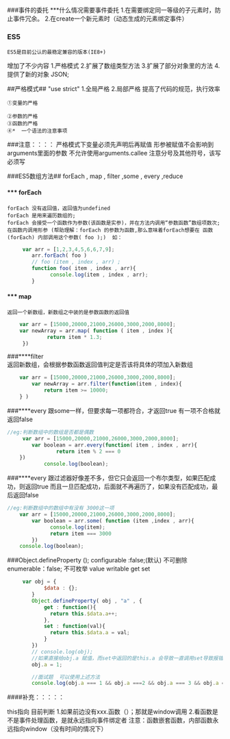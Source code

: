 ###事件的委托
    ***什么情况需要事件委托
    1.在需要绑定同一等级的子元素时，防止事件冗余。
    2.在create一个新元素时（动态生成的元素绑定事件）

###  ES5   ###
    ES5是目前公认的最稳定兼容的版本(IE8+)

增加了不少内容
    1.严格模式
    2.扩展了数组类型方法
    3.扩展了部分对象里的方法
    4.提供了新的对象  JSON;

##严格模式##
    "use strict"
    1.全局严格   2.局部严格
    提高了代码的规范，执行效率

    ①变量的严格
    
    ②参数的严格
    ③函数的严格
    ④*  一个语法的注意事项
###注意：：：：
    严格模式下变量必须先声明后再赋值
    形参被赋值不会影响到arguments里面的参数
    不允许使用arguments.callee
    注意分号及其他符号，该写必须写

###ES5数组方法##
    forEach , map , filter ,some , every ,reduce
#### *** forEach
    forEach 没有返回值，返回值为undefined
    forEach 是用来遍历数组的;
    forEach 会接受一个函数作为参数(该函数是实参)，并在方法内调用“参数函数”数组项数次; 在函数内调用形参 (帮助理解：forEach 的参数为函数,那么意味着forEach想要在 函数(forEach) 内部调用这个参数( foo );)  如：
```javascript
     var arr = [1,2,3,4,5,6,6,7,9];
        arr.forEach( foo )
        // foo (item , index , arr) ;
        function foo( item , index , arr){
              console.log(item , index , arr);    
        } 
```
#### *** map
    返回一个新数组，新数组之中装的是参数函数的返回值
```javascript
    var arr = [15000,20000,21000,26000,3000,2000,8000];
    var newArray = arr.map( function ( item , index ){
             return item * 1.3;
     })
```
###****filter  
    返回新数组，会根据参数函数返回值判定是否该将具体的项加入新数组
```javascript
    var arr = [15000,20000,21000,26000,3000,2000,8000];
        var newArray = arr.filter(function(item , index){
            return item >= 10000;
    } )

```
###****every
    跟some一样，但要求每一项都符合，才返回true
    有一项不合格就返回false
```javascript
//eg:判断数组中的数组是否都是偶数
     var arr = [15000,20000,21000,26000,3000,2000,8000];
        var boolean = arr.every(function( item , index , arr){
                return item % 2 === 0
    })
            console.log(boolean);
```
###****every
    跟过滤器好像差不多，但它只会返回一个布尔类型，如果匹配成功，则返回true
    而且一旦匹配成功，后面就不再遍历了，如果没有匹配成功，最后返回false
```javascript
//eg:判断数组中的数组中有没有 3000这一项
    var arr = [15000,20000,21000,26000,3000,2000,8000];
        var boolean = arr.some( function (item ,index , arr){
              console.log(item);
              return item === 3000
        })
    console.log(boolean);
```
###Object.defineProperty ();
    configurable :false;(默认)
    不可删除
    enumerable：false;
    不可枚举
    value
    writable
    get
    set

```javascript
     var obj = {
            $data : {};
        }
        Object.defineProperty( obj , "a" , {
            get : function(){
              return this.$data.a++;
            },
            set : function(val){
              return this.$data.a = val;
            }
        })   
        // console.log(obj);
        //如果直接给obj.a 赋值，而set中返回的是this.a 会导致一直调用set导致报错，解决方法是在obj内部创建一个对象$data  这样将a放在该对象内就解决了   重复调用问题
        obj.a = 1;

        //面试题  可以使用上述方法
        console.log(obj.a === 1 && obj.a ===2 && obj.a === 3 && obj.a === 4);


```
####补充：：：：：

this指向   目前判断
1.如果前边没有xxx.函数（）；那就是window调用
2.看函数是不是事件处理函数，是就永远指向事件绑定者
注意：函数嵌套函数，内部函数永远指向window（没有时间的情况下）